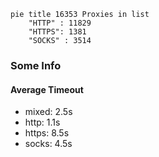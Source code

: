 
```mermaid
pie title 16353 Proxies in list
    "HTTP" : 11829
    "HTTPS": 1381
    "SOCKS" : 3514
```

### Some Info
#### Average Timeout

- mixed: 2.5s
- http: 1.1s
- https: 8.5s
- socks: 4.5s